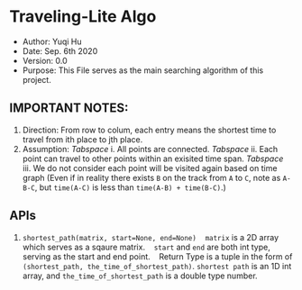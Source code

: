 # Traveling-Lite Algo

 - Author: Yuqi Hu
 - Date: Sep. 6th 2020
 - Version: 0.0
 - Purpose: This File serves as the main searching algorithm of this project.

## IMPORTANT NOTES:
1. Direction: From row to colum, each entry means the shortest time to travel from ith place to jth place.
2. Assumption:
*Tabspace* i. All points are connected.
*Tabspace* ii. Each point can travel to other points within an exisited time span.
*Tabspace* iii. We do not consider each point will be visited again based on time graph (Even if in reality there exists `B` on the track from `A` to `C`, note as `A-B-C`, but `time(A-C)` is less than `time(A-B) + time(B-C)`.)
    
## APIs
1. `shortest_path(matrix, start=None, end=None)`
   `matrix` is a 2D array which serves as a sqaure matrix.
   `start` and `end` are both int type, serving as the start and end point.
   Return Type is a tuple in the form of `(shortest_path, the_time_of_shortest_path)`. `shortest path` is an 1D int array, and `the_time_of_shortest_path` is a double type number.
